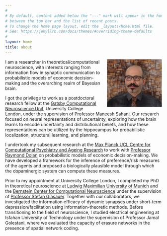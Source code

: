 ```yaml
---
#
# By default, content added below the "---" mark will appear in the home page
# between the top bar and the list of recent posts.
# To change the home page layout, edit the _layouts/home.html file.
# See: https://jekyllrb.com/docs/themes/#overriding-theme-defaults
#
layout: home
title: about
---
```



<img src="/files/profile_picture.jpg" alt="Description of your image" style="float: right; width: 35%; height: auto; margin-left: 20px; margin-bottom: 10px;">


I am a researcher in theoretical/computational neuroscience, with interests ranging from information flow in synaptic communication to probabilistic models of economic decision-making and the overarching realm of Bayesian brain. 

I got the privilege to work as a postdoctoral research fellow at the [Gatsby Computational Neuroscience Unit](https://www.ucl.ac.uk/gatsby/), University College London, under the supervision of [Professor Maneesh Sahani](https://profiles.ucl.ac.uk/9384). Our research focused on neural representations of uncertainty, exploring how the brain learns to encode uncertainty and distributional beliefs, and how these representations can be utilized by the hippocampus for probabilistic localization, structural learning, and planning.

I undertook my subsequent research at the [Max Planck UCL Centre for Computational Psychiatry and Ageing Research](https://www.mps-ucl-centre.mpg.de/) to work with [Professor Raymond Dolan](https://www.mps-ucl-centre.mpg.de/11822/dolan-ray) on probabilistic models of economic decision-making. We have developed a framework for the inference of preference/risk measures of the agents and proposed a biologically plausible model through which the dopaminergic system can compute these measures.

Prior to my appointment at University College London, I completed my PhD in theoretical neuroscience at [Ludwig Maximilian University of Munich](https://www.gsn.uni-muenchen.de/index.html) and the [Bernstein Center for Computational Neuroscience](https://www.bccn-munich.de/) under the supervision of [Professor Stefan Glasauer](https://www.b-tu.de/universitaet/die-btu/kommunikation-marketing/medienservice-presse/expertenvermittlung/alle-expertinnen/prof-dr-ing-stefan-glasauer). Together with our collaborators, we investigated the information efficacy of dynamic synapses under short-term depression/facilitation using information-theoretic methods. Before transitioning to the field of neuroscience, I studied electrical engineering at Isfahan University of Technology under the supervision of Professor Jamal Golestani, where we evaluated the capacity of erasure networks in the presence of spatial network coding.